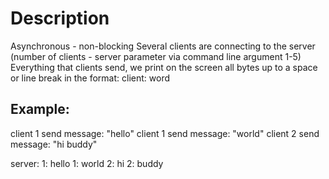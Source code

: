 # **Description**
Asynchronous - non-blocking
Several clients are connecting to the server (number of clients - server parameter via command line argument 1-5)
Everything that clients send, we print on the screen all bytes up to a space or line break in the format:
client: word

## Example:
client 1 send message: "hello"
client 1 send message: "world"
client 2 send message: "hi buddy"

server:
1: hello
1: world
2: hi
2: buddy
